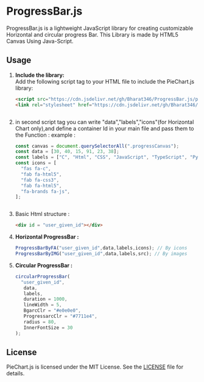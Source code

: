 # ProgressBar.js

ProgressBar.js is a lightweight JavaScript library for creating customizable Horizontal and circular progress Bar. This Library is made by HTML5 Canvas Using Java-Script.

## Usage

1. **Include the library:**  
   Add the following script tag to your HTML file to include the PieChart.js library:
   
   ```html
   <script src="https://cdn.jsdelivr.net/gh/Bharat346/ProgressBar.js/progress.js"></script>
   <link rel="stylesheet" href="https://cdn.jsdelivr.net/gh/Bharat346/ProgressBar.js/progress.css">



2. in second script tag you can write "data","labels","icons"(for Horizontal Chart only),and define a container Id in your main file and pass them to the Function :
example :
   ```js
   const canvas = document.querySelectorAll(".progressCanvas");
   const data = [30, 40, 15, 91, 23, 38];
   const labels = ["C", "Html", "CSS", "JavaScript", "TypeScript", "Python"];
   const icons = [
     "fas fa-c",
     "fab fa-html5",
     "fab fa-css3",
     "fab fa-html5",
     "fa-brands fa-js",
   ];



3. Basic Html structure : 
   ```html
   <div id = "user_given_id"></div>

4. **Horizontal ProgressBar :**
     ```js
     ProgressBarByFA("user_given_id",data,labels,icons); // By icons
     ProgressBarByIMG("user_given_id",data,labels,src); // By images

5. **Circular ProgressBar :**
    ```js
    circularProgressBar(
      "user_given_id",
       data,
       labels,
       duration = 1000,
       lineWidth = 5,
       BgarcClr = "#e0e0e0",
       ProgressarcClr = "#7711e4",
       radius = 80,
       InnerFontSize = 30
    );

## License

PieChart.js is licensed under the MIT License. See the [LICENSE](LICENSE) file for details.



 

